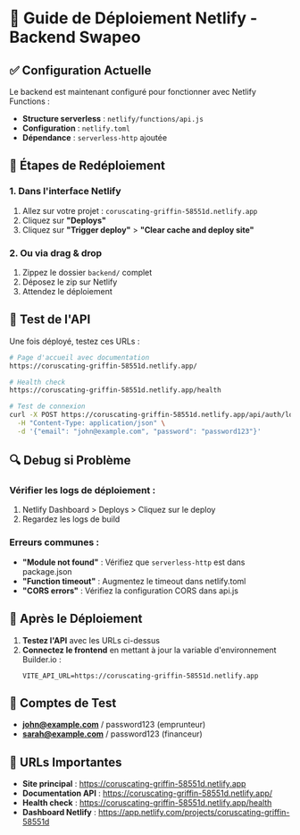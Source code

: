 # 🚀 Guide de Déploiement Netlify - Backend Swapeo

## ✅ Configuration Actuelle

Le backend est maintenant configuré pour fonctionner avec Netlify Functions :

- **Structure serverless** : `netlify/functions/api.js`
- **Configuration** : `netlify.toml`
- **Dépendance** : `serverless-http` ajoutée

## 🔧 Étapes de Redéploiement

### 1. Dans l'interface Netlify

1. Allez sur votre projet : `coruscating-griffin-58551d.netlify.app`
2. Cliquez sur **"Deploys"**
3. Cliquez sur **"Trigger deploy"** > **"Clear cache and deploy site"**

### 2. Ou via drag & drop

1. Zippez le dossier `backend/` complet
2. Déposez le zip sur Netlify
3. Attendez le déploiement

## 🧪 Test de l'API

Une fois déployé, testez ces URLs :

```bash
# Page d'accueil avec documentation
https://coruscating-griffin-58551d.netlify.app/

# Health check
https://coruscating-griffin-58551d.netlify.app/health

# Test de connexion
curl -X POST https://coruscating-griffin-58551d.netlify.app/api/auth/login \
  -H "Content-Type: application/json" \
  -d '{"email": "john@example.com", "password": "password123"}'
```

## 🔍 Debug si Problème

### Vérifier les logs de déploiement :

1. Netlify Dashboard > Deploys > Cliquez sur le deploy
2. Regardez les logs de build

### Erreurs communes :

- **"Module not found"** : Vérifiez que `serverless-http` est dans package.json
- **"Function timeout"** : Augmentez le timeout dans netlify.toml
- **"CORS errors"** : Vérifiez la configuration CORS dans api.js

## 🎯 Après le Déploiement

1. **Testez l'API** avec les URLs ci-dessus
2. **Connectez le frontend** en mettant à jour la variable d'environnement Builder.io :
   ```
   VITE_API_URL=https://coruscating-griffin-58551d.netlify.app
   ```

## 📱 Comptes de Test

- **john@example.com** / password123 (emprunteur)
- **sarah@example.com** / password123 (financeur)

## 🔗 URLs Importantes

- **Site principal** : https://coruscating-griffin-58551d.netlify.app
- **Documentation API** : https://coruscating-griffin-58551d.netlify.app/
- **Health check** : https://coruscating-griffin-58551d.netlify.app/health
- **Dashboard Netlify** : https://app.netlify.com/projects/coruscating-griffin-58551d
